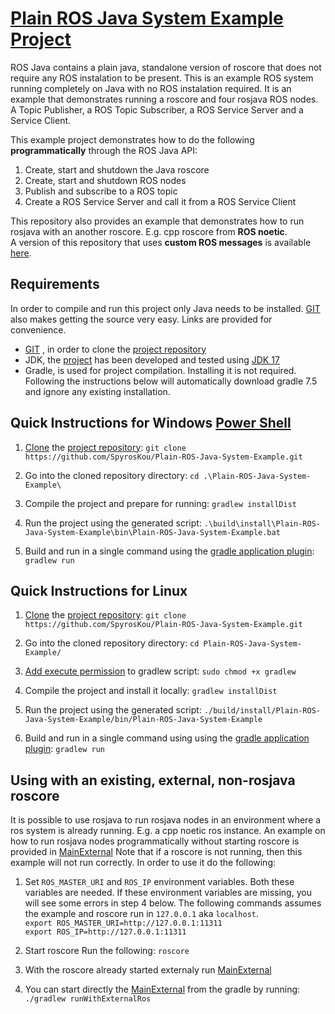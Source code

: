 # [Plain ROS Java System Example Project](https://github.com/SpyrosKou/Plain-ROS-Java-System-Example.git)

ROS Java contains a plain java, standalone version of roscore that does not require any ROS instalation to be present.
This is an example ROS system running completely on Java with no ROS instalation required.
It is an example that demonstrates running a roscore and four rosjava ROS nodes.
A Topic Publisher, a ROS Topic Subscriber, a ROS Service Server and a Service Client. 

This example project demonstrates how to do the following **programmatically** through the ROS Java API:
1. Create, start and shutdown the Java roscore 
2. Create, start and shutdown ROS nodes
3. Publish and subscribe to a ROS topic
4. Create a ROS Service Server and call it from a ROS Service Client

This repository also provides an example that demonstrates how to run rosjava with an another roscore. E.g. cpp roscore from **ROS noetic**.    
A version of this repository that uses **custom ROS messages** is available [here](https://github.com/SpyrosKou/Custom-Messages-ROS-Java-System-Example.git).

## Requirements

In order to compile and run this project only Java needs to be installed. [GIT](https://git-scm.com/downloads) also makes getting the source very easy. Links are provided for convenience.
- [GIT](https://git-scm.com/downloads) , in order to clone the [project repository](https://github.com/SpyrosKou/Plain-ROS-Java-System-Example.git)
- JDK, the [project](https://github.com/SpyrosKou/Plain-ROS-Java-System-Example.git) has been developed and tested using [JDK 17](https://jdk.java.net/17/)
- Gradle, is used for project compilation. Installing it is not required. Following the instructions below will automatically download gradle 7.5 and ignore any existing installation.

## Quick Instructions for Windows [Power Shell](https://github.com/PowerShell/PowerShell/releases/)
1. [Clone](https://git-scm.com/docs/git-clone) the [project repository](https://github.com/SpyrosKou/Plain-ROS-Java-System-Example.git):
`git clone https://github.com/SpyrosKou/Plain-ROS-Java-System-Example.git`

2. Go into the cloned repository directory:
`cd .\Plain-ROS-Java-System-Example\`

3. Compile the project and prepare for running:
`gradlew installDist`

4. Run the project using the generated script:
`.\build\install\Plain-ROS-Java-System-Example\bin\Plain-ROS-Java-System-Example.bat`

5. Build and run in a single command using the [gradle application plugin](https://docs.gradle.org/current/userguide/application_plugin.html):
`gradlew run`

## Quick Instructions for Linux
1. [Clone](https://git-scm.com/docs/git-clone) the [project repository](https://github.com/SpyrosKou/Plain-ROS-Java-System-Example.git):
`git clone https://github.com/SpyrosKou/Plain-ROS-Java-System-Example.git`

2. Go into the cloned repository directory:
`cd Plain-ROS-Java-System-Example/`

3. [Add execute permission](http://manpages.ubuntu.com/manpages/focal/man1/chmod.1.html) to gradlew script:
`sudo chmod +x gradlew`

4. Compile the project and install it locally:
`gradlew installDist`

5. Run the project using the generated script:
`./build/install/Plain-ROS-Java-System-Example/bin/Plain-ROS-Java-System-Example`

6. Build and run in a single command using using the [gradle application plugin](https://docs.gradle.org/current/userguide/application_plugin.html):
`gradlew run`

## Using with an existing, external, non-rosjava roscore
It is possible to use rosjava to run rosjava nodes in an environment where a ros system is already running. E.g. a cpp noetic ros instance.
An example on how to run rosjava nodes programmatically without starting roscore is provided in [MainExternal](https://github.com/SpyrosKou/Plain-ROS-Java-System-Example/blob/main/src/main/java/eu.spyros.koukas.ros.examples/MainExternal.java)
Note that if a roscore is not running, then this example will not run correctly.
In order to use it do the following:

1. Set `ROS_MASTER_URI` and `ROS_IP` environment variables. Both these variables are needed. If these environment variables are missing, you will see some errors in step 4 below.
The following commands assumes the example and roscore run in `127.0.0.1` aka `localhost`.   
`export ROS_MASTER_URI=http://127.0.0.1:11311`   
`export ROS_IP=http://127.0.0.1:11311`   

2. Start roscore
Run the following:
`roscore`   

3. With the roscore already started externaly run [MainExternal](https://github.com/SpyrosKou/Plain-ROS-Java-System-Example/blob/main/src/main/java/eu.spyros.koukas.ros.examples/MainExternal.java)
4. You can start directly the [MainExternal](https://github.com/SpyrosKou/Plain-ROS-Java-System-Example/blob/main/src/main/java/eu.spyros.koukas.ros.examples/MainExternal.java) from the gradle by running:
`./gradlew runWithExternalRos`

